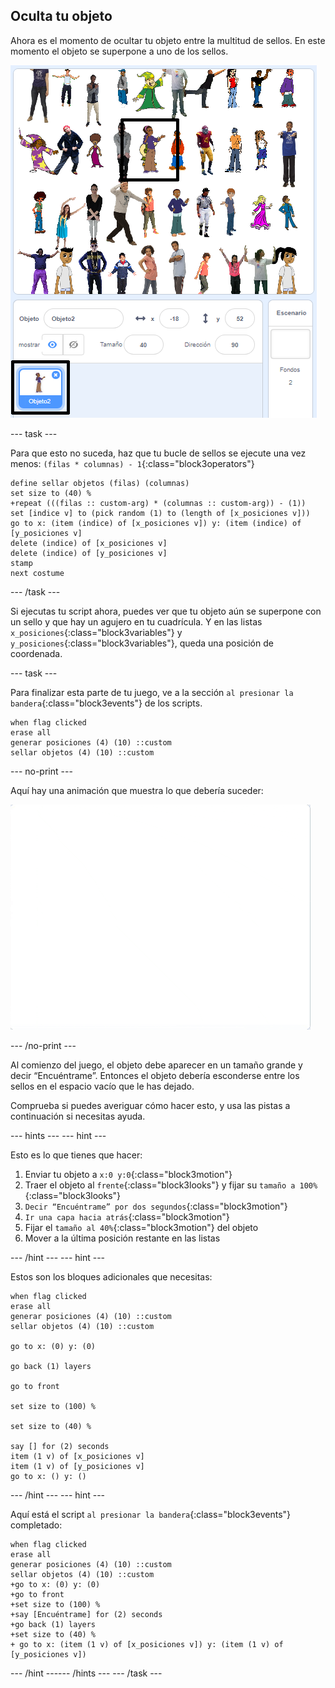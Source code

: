 ## Oculta tu objeto

Ahora es el momento de ocultar tu objeto entre la multitud de sellos. En este momento el objeto se superpone a uno de los sellos.

![superposición](images/overplap-annotated.png)

--- task ---

Para que esto no suceda, haz que tu bucle de sellos se ejecute una vez menos: `(filas * columnas) - 1`{:class="block3operators"}

```blocks3
define sellar objetos (filas) (columnas)
set size to (40) %
+repeat (((filas :: custom-arg) * (columnas :: custom-arg)) - (1))
set [indice v] to (pick random (1) to (length of [x_posiciones v]))
go to x: (item (indice) of [x_posiciones v]) y: (item (indice) of [y_posiciones v]
delete (indice) of [x_posiciones v]
delete (indice) of [y_posiciones v]
stamp
next costume
```

--- /task ---

Si ejecutas tu script ahora, puedes ver que tu objeto aún se superpone con un sello y que hay un agujero en tu cuadrícula. Y en las listas `x_posiciones`{:class="block3variables"} y `y_posiciones`{:class="block3variables"}, queda una posición de coordenada.

--- task ---

Para finalizar esta parte de tu juego, ve a la sección `al presionar la bandera`{:class="block3events"} de los scripts.

```blocks3
when flag clicked
erase all
generar posiciones (4) (10) ::custom
sellar objetos (4) (10) ::custom
```

--- no-print ---

Aquí hay una animación que muestra lo que debería suceder:

![animación](images/demo_1.gif)

--- /no-print ---

Al comienzo del juego, el objeto debe aparecer en un tamaño grande y decir “Encuéntrame”. Entonces el objeto debería esconderse entre los sellos en el espacio vacío que le has dejado.

Comprueba si puedes averiguar cómo hacer esto, y usa las pistas a continuación si necesitas ayuda.

--- hints ---
 --- hint ---

Esto es lo que tienes que hacer:

1. Enviar tu objeto a `x:0 y:0`{:class="block3motion"}
2. Traer el objeto al `frente`{:class="block3looks"} y fijar su `tamaño a 100%`{:class="block3looks"}
3. `Decir “Encuéntrame” por dos segundos`{:class="block3motion"}
4. `Ir una capa hacia atrás`{:class="block3motion"}
5. Fijar el `tamaño al 40%`{:class="block3motion"} del objeto
6. Mover a la última posición restante en las listas

--- /hint --- --- hint ---

Estos son los bloques adicionales que necesitas:

```blocks3
when flag clicked
erase all
generar posiciones (4) (10) ::custom
sellar objetos (4) (10) ::custom

go to x: (0) y: (0)

go back (1) layers

go to front

set size to (100) %

set size to (40) %

say [] for (2) seconds
item (1 v) of [x_posiciones v]
item (1 v) of [y_posiciones v]
go to x: () y: ()
```

--- /hint --- --- hint ---

Aquí está el script `al presionar la bandera`{:class="block3events"} completado:

```blocks3
when flag clicked
erase all
generar posiciones (4) (10) ::custom
sellar objetos (4) (10) ::custom
+go to x: (0) y: (0)
+go to front
+set size to (100) %
+say [Encuéntrame] for (2) seconds
+go back (1) layers
+set size to (40) %
+ go to x: (item (1 v) of [x_posiciones v]) y: (item (1 v) of [y_posiciones v])
```

--- /hint ------ /hints --- --- /task ---